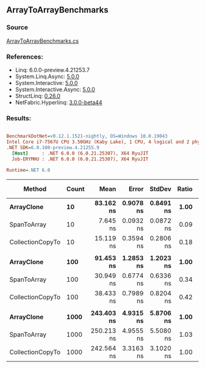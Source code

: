 ﻿## ArrayToArrayBenchmarks

### Source
[ArrayToArrayBenchmarks.cs](../NetFabric.Hyperlinq.Benchmarks/Benchmarks/ArrayToArrayBenchmarks.cs)

### References:
- Linq: 6.0.0-preview.4.21253.7
- System.Linq.Async: [5.0.0](https://www.nuget.org/packages/System.Linq.Async/5.0.0)
- System.Interactive: [5.0.0](https://www.nuget.org/packages/System.Interactive/5.0.0)
- System.Interactive.Async: [5.0.0](https://www.nuget.org/packages/System.Interactive.Async/5.0.0)
- StructLinq: [0.26.0](https://www.nuget.org/packages/StructLinq/0.26.0)
- NetFabric.Hyperlinq: [3.0.0-beta44](https://www.nuget.org/packages/NetFabric.Hyperlinq/3.0.0-beta44)

### Results:
``` ini

BenchmarkDotNet=v0.12.1.1521-nightly, OS=Windows 10.0.19043
Intel Core i7-7567U CPU 3.50GHz (Kaby Lake), 1 CPU, 4 logical and 2 physical cores
.NET SDK=6.0.100-preview.4.21255.9
  [Host]     : .NET 6.0.0 (6.0.21.25307), X64 RyuJIT
  Job-ERYMHU : .NET 6.0.0 (6.0.21.25307), X64 RyuJIT

Runtime=.NET 6.0  

```
|           Method | Count |       Mean |     Error |    StdDev | Ratio | RatioSD |  Gen 0 | Gen 1 | Gen 2 | Allocated |
|----------------- |------ |-----------:|----------:|----------:|------:|--------:|-------:|------:|------:|----------:|
|       **ArrayClone** |    **10** |  **83.162 ns** | **0.9078 ns** | **0.8491 ns** |  **1.00** |    **0.00** | **0.0303** |     **-** |     **-** |      **64 B** |
|      SpanToArray |    10 |   7.645 ns | 0.0932 ns | 0.0872 ns |  0.09 |    0.00 | 0.0306 |     - |     - |      64 B |
| CollectionCopyTo |    10 |  15.119 ns | 0.3594 ns | 0.2806 ns |  0.18 |    0.00 | 0.0305 |     - |     - |      64 B |
|                  |       |            |           |           |       |         |        |       |       |           |
|       **ArrayClone** |   **100** |  **91.453 ns** | **1.2853 ns** | **1.2023 ns** |  **1.00** |    **0.00** | **0.2021** |     **-** |     **-** |     **424 B** |
|      SpanToArray |   100 |  30.949 ns | 0.6774 ns | 0.6336 ns |  0.34 |    0.01 | 0.2027 |     - |     - |     424 B |
| CollectionCopyTo |   100 |  38.433 ns | 0.7989 ns | 0.8204 ns |  0.42 |    0.01 | 0.2027 |     - |     - |     424 B |
|                  |       |            |           |           |       |         |        |       |       |           |
|       **ArrayClone** |  **1000** | **243.403 ns** | **4.9315 ns** | **5.8706 ns** |  **1.00** |    **0.00** | **1.9155** |     **-** |     **-** |   **4,024 B** |
|      SpanToArray |  1000 | 250.213 ns | 4.9555 ns | 5.5080 ns |  1.03 |    0.03 | 1.9226 |     - |     - |   4,024 B |
| CollectionCopyTo |  1000 | 242.564 ns | 3.3163 ns | 3.1020 ns |  1.00 |    0.02 | 1.9155 |     - |     - |   4,024 B |
